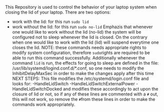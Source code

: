 This Repository is used to control the
behavior of your laptop system when closing
the lid of your laptop.
There are two options:
- work with the lid: for this run `sudo lid`
- work without the lid: for this run `sudo no-lid`
Emphazis that whenever one would like to work
without the lid (no-lid) the system will be 
configured not to sleep whenever the lid is
closed.
On the contrary when one would like to work
with the lid (lid) will suspend everytime one
closes the lid.
NOTE: these commands needs appropriate rights
to modify system configuration, therefore
`sudo`rights are required to be able to run
this command successfully.
Additionally whenever the command `lid` is
run, the effects for going to sleep are defined in the file:
/usr/lib/systemd/logind.conf.d/*.conf,
so one needs to modify the InhibitDelayMaxSec 
in order to make the changes apply after this 
time
NEXT STEPS: This file modifies the /etc/systemd/login.conf file and looks for:
-HandleLidSwitch
-HandleLidSwitchExternalPower
-HandleLidSwitchDocked
and modifies these accordingly to act 
upon the closure of lid or not, so if any of these lines are commented with a `#` out, this
will not work, so remove the `#`from these
lines in order to make the commands work
appropriately.

